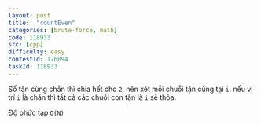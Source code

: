```yaml
---
layout: post
title:  "countEven"
categories: [brute-force, math]
code: 118933
src: [cpp]
difficulty: easy
contestId: 126094
taskId: 118933
---
```


Số tận cùng chẵn thì chia hết cho `2`, nên xét mỗi chuỗi tận cùng tại `i`, nếu vị trí `i` là chẵn thì tất cả các chuỗi con tận là `i` sẽ thỏa.

Độ phức tạp `O(N)`
